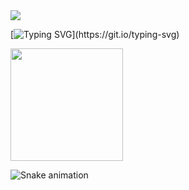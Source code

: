 <img src="https://capsule-render.vercel.app/api?type=waving&&color=0:ff69b4,100:a82da8&height=300&section=header&text=DelaureanLaura%20&fontSize=50" /> 
<div>


[![Typing SVG](https://readme-typing-svg.herokuapp.com/?color=ff69b4&size=35&center=true&vCenter=true&width=1000&lines=Hello,+World;+My+Name+Is+Laura+Costa;I'm+18+years+old;I+study+Information+System;Be+Welcome!)](https://git.io/typing-svg)


<img height="180em" src="https://github-readme-stats.vercel.app/api?username=Delaurean&show_icons=true&theme=panda&include_all_commits=true&count_private=true"/>
</div>

   ![Snake animation](https://github.com/Delaurean/Delaurean/blob/output/github-contribution-grid-snake.svg)
  


